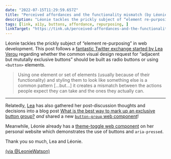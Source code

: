 ```yaml
---
date: "2022-07-15T11:29:59.657Z"
title: "Perceived affordances and the functionality mismatch (by Léonie Watson)"
description: "Léonie tackles the prickly subject of “element re-purposing” in web development"
tags: [link, a11y, buttons, affordance, repurposing, ]
linkTarget: "https://tink.uk/perceived-affordances-and-the-functionality-mismatch/"
---
```

Léonie tackles the prickly subject of “element re-purposing” in web development. This post follows a [fantastic Twitter exchange started by Lea Verou](https://twitter.com/LeaVerou/status/1545712667515654144) regarding whether the common visual design request for “adjacent but mututally exclusive buttons” should be built as radio buttons or using `<button>` elements.

> Using one element or set of elements (usually because of their functionality) and styling them to look like something else is a common pattern […but…] it creates a mismatch between the actions people expect they can take and the ones they actually can.
---

Relatedly, [Lea](https://twitter.com/LeaVerou) has also gathered her post-discussion thoughts and decisions into a blog post [What is the best way to mark up an exclusive button group?](https://lea.verou.me/2022/07/button-group/) _and_ shared a new [`button-group` web component](https://github.com/LeaVerou/nudeforms/tree/main/button-group)!

Meanwhile, Léonie already has a [theme-toggle web component](https://github.com/LJWatson/website-tink-eleventy/search?q=theme-toggle) on her personal website which demonstrates the use of buttons and `aria-pressed`.

Thank you so much, Lea and Léonie.

[(via @LeonieWatson)](https://twitter.com/LeonieWatson/status/1547651790115520521)

